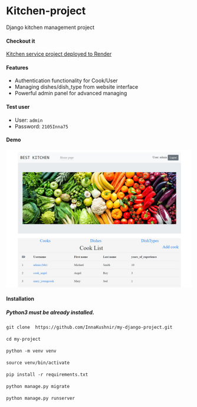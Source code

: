 # Kitchen-project
Django kitchen management project

#### Checkout it

[Kitchen service project deployed to Render](https://kitchen-project.onrender.com/)

 #### Features

* Authentication functionality for Cook/User
* Managing dishes/dish_type from website interface
* Powerful admin panel for advanced managing

#### Test user

* User: `admin`
* Password: `2105Inna75`

#### Demo
![Kitchen_project](static/kitchen/img/kitchen-photo.jpg)

#### Installation
##### Python3 must be already installed.

```
git clone  https://github.com/InnaKushnir/my-django-project.git

cd my-project

python -m venv venv

source venv/bin/activate

pip install -r requirements.txt

python manage.py migrate

python manage.py runserver 
```